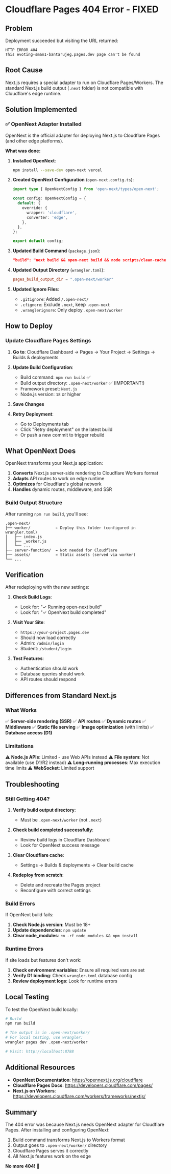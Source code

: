 # Cloudflare Pages 404 Error - FIXED

## Problem
Deployment succeeded but visiting the URL returned:
```
HTTP ERROR 404
This evoting-sman1-bantarujeg.pages.dev page can't be found
```

## Root Cause
Next.js requires a special adapter to run on Cloudflare Pages/Workers. The standard Next.js build output (`.next` folder) is not compatible with Cloudflare's edge runtime.

## Solution Implemented

### ✅ OpenNext Adapter Installed

OpenNext is the official adapter for deploying Next.js to Cloudflare Pages (and other edge platforms).

**What was done:**

1. **Installed OpenNext**:
   ```bash
   npm install --save-dev open-next vercel
   ```

2. **Created OpenNext Configuration** (`open-next.config.ts`):
   ```typescript
   import type { OpenNextConfig } from 'open-next/types/open-next';

   const config: OpenNextConfig = {
     default: {
       override: {
         wrapper: 'cloudflare',
         converter: 'edge',
       },
     },
   };

   export default config;
   ```

3. **Updated Build Command** (`package.json`):
   ```json
   "build": "next build && open-next build && node scripts/clean-cache.js"
   ```

4. **Updated Output Directory** (`wrangler.toml`):
   ```toml
   pages_build_output_dir = ".open-next/worker"
   ```

5. **Updated Ignore Files**:
   - `.gitignore`: Added `/.open-next/`
   - `.cfignore`: Exclude `.next`, keep `.open-next`
   - `.wranglerignore`: Only deploy `.open-next/worker`

## How to Deploy

### Update Cloudflare Pages Settings

1. **Go to**: Cloudflare Dashboard → Pages → Your Project → Settings → Builds & deployments

2. **Update Build Configuration**:
   - Build command: `npm run build` ✅
   - Build output directory: `.open-next/worker` ✅ (IMPORTANT!)
   - Framework preset: `Next.js`
   - Node.js version: `18` or higher

3. **Save Changes**

4. **Retry Deployment**:
   - Go to Deployments tab
   - Click "Retry deployment" on the latest build
   - Or push a new commit to trigger rebuild

## What OpenNext Does

OpenNext transforms your Next.js application:

1. **Converts** Next.js server-side rendering to Cloudflare Workers format
2. **Adapts** API routes to work on edge runtime
3. **Optimizes** for Cloudflare's global network
4. **Handles** dynamic routes, middleware, and SSR

### Build Output Structure

After running `npm run build`, you'll see:

```
.open-next/
├── worker/           ← Deploy this folder (configured in wrangler.toml)
│   ├── index.js
│   ├── _worker.js
│   └── ...
├── server-function/  ← Not needed for Cloudflare
├── assets/           ← Static assets (served via worker)
└── ...
```

## Verification

After redeploying with the new settings:

1. **Check Build Logs**:
   - Look for: "✓ Running open-next build"
   - Look for: "✓ OpenNext build completed"

2. **Visit Your Site**:
   - `https://your-project.pages.dev`
   - Should now load correctly
   - Admin: `/admin/login`
   - Student: `/student/login`

3. **Test Features**:
   - Authentication should work
   - Database queries should work
   - API routes should respond

## Differences from Standard Next.js

### What Works

✅ **Server-side rendering (SSR)**
✅ **API routes**
✅ **Dynamic routes**
✅ **Middleware**
✅ **Static file serving**
✅ **Image optimization** (with limits)
✅ **Database access (D1)**

### Limitations

⚠️ **Node.js APIs**: Limited - use Web APIs instead
⚠️ **File system**: Not available (use D1/R2 instead)
⚠️ **Long-running processes**: Max execution time limits
⚠️ **WebSocket**: Limited support

## Troubleshooting

### Still Getting 404?

1. **Verify build output directory**:
   - Must be `.open-next/worker` (not `.next`)
   
2. **Check build completed successfully**:
   - Review build logs in Cloudflare Dashboard
   - Look for OpenNext success message

3. **Clear Cloudflare cache**:
   - Settings → Builds & deployments → Clear build cache
   
4. **Redeploy from scratch**:
   - Delete and recreate the Pages project
   - Reconfigure with correct settings

### Build Errors

If OpenNext build fails:

1. **Check Node.js version**: Must be 18+
2. **Update dependencies**: `npm update`
3. **Clear node_modules**: `rm -rf node_modules && npm install`

### Runtime Errors

If site loads but features don't work:

1. **Check environment variables**: Ensure all required vars are set
2. **Verify D1 binding**: Check `wrangler.toml` database config
3. **Review deployment logs**: Look for runtime errors

## Local Testing

To test the OpenNext build locally:

```bash
# Build
npm run build

# The output is in .open-next/worker/
# For local testing, use wrangler:
wrangler pages dev .open-next/worker

# Visit: http://localhost:8788
```

## Additional Resources

- **OpenNext Documentation**: https://opennext.js.org/cloudflare
- **Cloudflare Pages Docs**: https://developers.cloudflare.com/pages/
- **Next.js on Workers**: https://developers.cloudflare.com/workers/frameworks/nextjs/

## Summary

The 404 error was because Next.js needs OpenNext adapter for Cloudflare Pages. After installing and configuring OpenNext:

1. Build command transforms Next.js to Workers format
2. Output goes to `.open-next/worker/` directory
3. Cloudflare Pages serves it correctly
4. All Next.js features work on the edge

**No more 404!** 🎉
